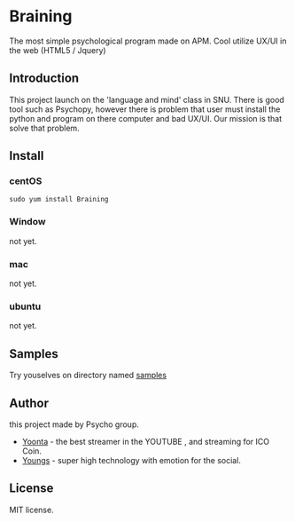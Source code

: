 # Braining
The most simple psychological program made on APM.
Cool utilize UX/UI in the web (HTML5 / Jquery)

## Introduction

This project launch on the 'language and mind' class in SNU.
There is good tool such as Psychopy, however there is problem that user must install the python and program
on there computer and bad UX/UI. Our mission is that solve that problem.

## Install

### centOS

```
sudo yum install Braining
```

### Window

not yet.

### mac

not yet.

### ubuntu

not yet.

## Samples

Try youselves on directory named [samples](https://github.com)

## Author

this project made by Psycho group.

- [Yoonta](http://withtogether.co.kr) - the best streamer in the YOUTUBE , and streaming for ICO Coin.
- [Youngs](http://withtogether.co.kr) - super high technology with emotion for the social.

## License

MIT license.
